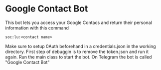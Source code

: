 # Google Contact Bot
This bot lets you access your Google Contacs and return their personal information with this command
```
soc:lu:<contact name>
```
Make sure to setup 0Auth beforehand in a credentials.json in the working directory. First step of debuggin is to remove the token.json and run it again.
Run the main class to start the bot. On Telegram the bot is called "Google Contact Bot"


